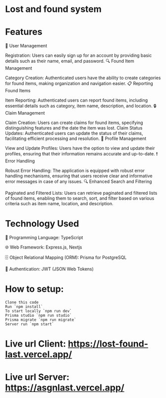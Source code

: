 # Lost and found system

# Features

👤 User Management

Registration: Users can easily sign up for an account by providing basic details such as their name, email, and password.
🔍 Found Item Management

Category Creation: Authenticated users have the ability to create categories for found items, making organization and navigation easier.
📋 Reporting Found Items

Item Reporting: Authenticated users can report found items, including essential details such as category, item name, description, and location.
🔒 Claim Management

Claim Creation: Users can create claims for found items, specifying distinguishing features and the date the item was lost.
Claim Status Updates: Authenticated users can update the status of their claims, facilitating efficient processing and resolution.
👤 Profile Management

View and Update Profiles: Users have the option to view and update their profiles, ensuring that their information remains accurate and up-to-date.
❗ Error Handling

Robust Error Handling: The application is equipped with robust error handling mechanisms, ensuring that users receive clear and informative error messages in case of any issues.
🔍 Enhanced Search and Filtering

Paginated and Filtered Lists: Users can retrieve paginated and filtered lists of found items, enabling them to search, sort, and filter based on various criteria such as item name, location, and description.

# Technology Used

🚀 Programming Language: TypeScript

🌐 Web Framework: Express.js, Nextjs

🗄️ Object Relational Mapping (ORM): Prisma for PostgreSQL

🔐 Authentication: JWT (JSON Web Tokens)

# How to setup:

    Clone this code
    Run `npm install`
    To start locally `npm run dev`
    Prisma studio `npm run studio`
    Prisma migrate `npm run migrate`
    Server run `npm start`

# Live url Client: https://lost-found-last.vercel.app/

# Live url Server:  https://asgnlast.vercel.app/
